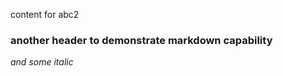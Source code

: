 <!--
name = "Abc2"
description = "def2"
-->

content for abc2

### another header to demonstrate markdown capability

_and some italic_
